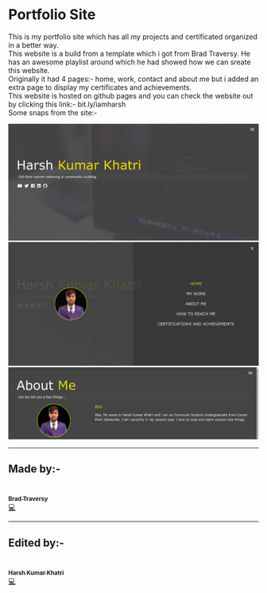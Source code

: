 # Portfolio Site
This is my portfolio site which has all my projects and certificated organized in a better way.
<br>
This website is a build from a template which i got from Brad Traversy. He has an awesome playlist around which he had showed how we can sreate this website.<br>
Originally it had 4 pages:- home, work, contact and about me but i added an extra page to display my certificates and achievements.<br>
This website is hosted on github pages and you can check the website out by clicking this link:- bit.ly/iamharsh
<br>
Some snaps from the site:-
<p>
<img src="screenshots/Screenshot from 2020-08-25 13-55-31.png" >
<img src="screenshots/Screenshot from 2020-08-25 13-55-40.png" >
<img src="screenshots/Screenshot from 2020-08-25 13-55-53.png" >
</p>

___
## Made by:-
<a href="https://github.com/bradtraversy"><img src="https://avatars1.githubusercontent.com/u/5550850?s=400&u=fd608e37006781e0847825dc4045469eb4efbeed&v=4" width="100px;" alt=""/><br /><sub><b>Brad Traversy</b></sub></a><br /><a href="" title="Code">💻</a>
___
## Edited by:-
<a href="https://harshkumarkhatri.github.io/Portfolio-Site/dist/index.html"><img src="https://avatars1.githubusercontent.com/u/42743629?s=460&u=1f68b5930fca70c68c90e2392798643919a7eeed&v=4" width="100px;" alt=""/><br /><sub><b>Harsh Kumar Khatri</b></sub></a><br /><a href="" title="Code">💻</a>
